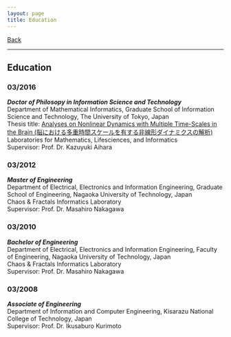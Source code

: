 ```yaml
---
layout: page
title: Education
---
```


[Back](index.md)
* * *

## Education

### 03/2016
***Doctor of Philosopy in Information Science and Technology***  
Department of Mathematical Informatics, Graduate School of Information Science and Technology, The University of Tokyo, Japan  
Thesis title: [Analyses on Nonlinear Dynamics with Multiple Time-Scales in the Brain (脳における多重時間スケールを有する非線形ダイナミクスの解析)](https://repository.dl.itc.u-tokyo.ac.jp/records/48069#.YpSq21PmhPw)  
Laboratories for Mathematics, Lifesciences, and Informatics  
Supervisor: Prof. Dr. Kazuyuki Aihara

### 03/2012
***Master of Engineering***  
Department of Electrical, Electronics and Information Engineering, Graduate School of Engineering, Nagaoka University of Technology, Japan  
Chaos & Fractals Informatics Laboratory  
Supervisor: Prof. Dr. Masahiro Nakagawa

### 03/2010
***Bachelor of Engineering***  
Department of Electrical, Electronics and Information Engineering, Faculty of Engineering, Nagaoka University of Technology, Japan  
Chaos & Fractals Informatics Laboratory  
Supervisor: Prof. Dr. Masahiro Nakagawa

### 03/2008
***Associate of Engineering***  
Department of Information and Computer Engineering, Kisarazu National College of Technology, Japan  
Supervisor: Prof. Dr. Ikusaburo Kurimoto
